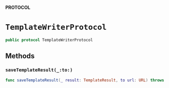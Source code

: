 **PROTOCOL**

# `TemplateWriterProtocol`

```swift
public protocol TemplateWriterProtocol
```

## Methods
### `saveTemplateResult(_:to:)`

```swift
func saveTemplateResult(_ result: TemplateResult, to url: URL) throws
```
